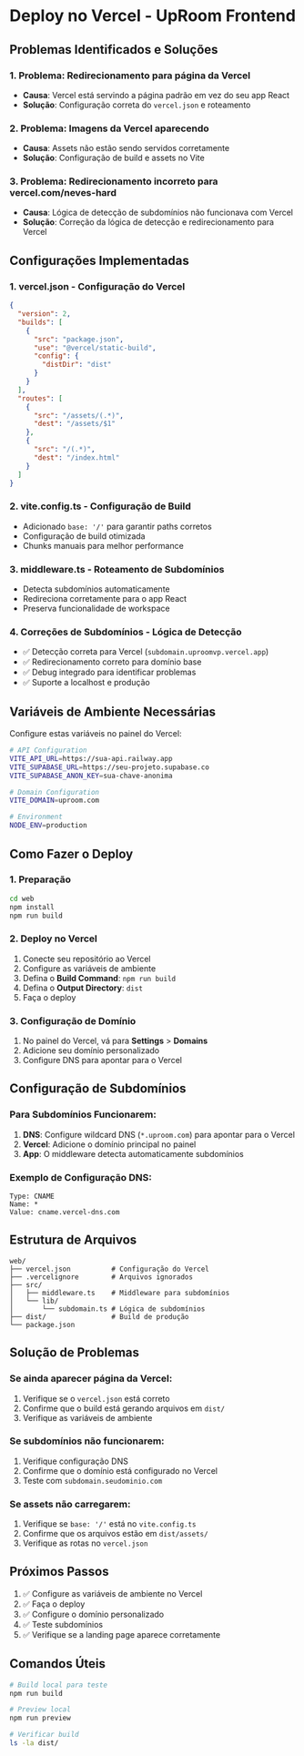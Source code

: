 # Deploy no Vercel - UpRoom Frontend

## Problemas Identificados e Soluções

### 1. **Problema: Redirecionamento para página da Vercel**
- **Causa**: Vercel está servindo a página padrão em vez do seu app React
- **Solução**: Configuração correta do `vercel.json` e roteamento

### 2. **Problema: Imagens da Vercel aparecendo**
- **Causa**: Assets não estão sendo servidos corretamente
- **Solução**: Configuração de build e assets no Vite

### 3. **Problema: Redirecionamento incorreto para vercel.com/neves-hard**
- **Causa**: Lógica de detecção de subdomínios não funcionava com Vercel
- **Solução**: Correção da lógica de detecção e redirecionamento para Vercel

## Configurações Implementadas

### 1. **vercel.json** - Configuração do Vercel
```json
{
  "version": 2,
  "builds": [
    {
      "src": "package.json",
      "use": "@vercel/static-build",
      "config": {
        "distDir": "dist"
      }
    }
  ],
  "routes": [
    {
      "src": "/assets/(.*)",
      "dest": "/assets/$1"
    },
    {
      "src": "/(.*)",
      "dest": "/index.html"
    }
  ]
}
```

### 2. **vite.config.ts** - Configuração de Build
- Adicionado `base: '/'` para garantir paths corretos
- Configuração de build otimizada
- Chunks manuais para melhor performance

### 3. **middleware.ts** - Roteamento de Subdomínios
- Detecta subdomínios automaticamente
- Redireciona corretamente para o app React
- Preserva funcionalidade de workspace

### 4. **Correções de Subdomínios** - Lógica de Detecção
- ✅ Detecção correta para Vercel (`subdomain.uproomvp.vercel.app`)
- ✅ Redirecionamento correto para domínio base
- ✅ Debug integrado para identificar problemas
- ✅ Suporte a localhost e produção

## Variáveis de Ambiente Necessárias

Configure estas variáveis no painel do Vercel:

```bash
# API Configuration
VITE_API_URL=https://sua-api.railway.app
VITE_SUPABASE_URL=https://seu-projeto.supabase.co
VITE_SUPABASE_ANON_KEY=sua-chave-anonima

# Domain Configuration  
VITE_DOMAIN=uproom.com

# Environment
NODE_ENV=production
```

## Como Fazer o Deploy

### 1. **Preparação**
```bash
cd web
npm install
npm run build
```

### 2. **Deploy no Vercel**
1. Conecte seu repositório ao Vercel
2. Configure as variáveis de ambiente
3. Defina o **Build Command**: `npm run build`
4. Defina o **Output Directory**: `dist`
5. Faça o deploy

### 3. **Configuração de Domínio**
1. No painel do Vercel, vá para **Settings** > **Domains**
2. Adicione seu domínio personalizado
3. Configure DNS para apontar para o Vercel

## Configuração de Subdomínios

### Para Subdomínios Funcionarem:
1. **DNS**: Configure wildcard DNS (`*.uproom.com`) para apontar para o Vercel
2. **Vercel**: Adicione o domínio principal no painel
3. **App**: O middleware detecta automaticamente subdomínios

### Exemplo de Configuração DNS:
```
Type: CNAME
Name: *
Value: cname.vercel-dns.com
```

## Estrutura de Arquivos

```
web/
├── vercel.json          # Configuração do Vercel
├── .vercelignore        # Arquivos ignorados
├── src/
│   ├── middleware.ts    # Middleware para subdomínios
│   └── lib/
│       └── subdomain.ts # Lógica de subdomínios
├── dist/                # Build de produção
└── package.json
```

## Solução de Problemas

### Se ainda aparecer página da Vercel:
1. Verifique se o `vercel.json` está correto
2. Confirme que o build está gerando arquivos em `dist/`
3. Verifique as variáveis de ambiente

### Se subdomínios não funcionarem:
1. Verifique configuração DNS
2. Confirme que o domínio está configurado no Vercel
3. Teste com `subdomain.seudominio.com`

### Se assets não carregarem:
1. Verifique se `base: '/'` está no `vite.config.ts`
2. Confirme que os arquivos estão em `dist/assets/`
3. Verifique as rotas no `vercel.json`

## Próximos Passos

1. ✅ Configure as variáveis de ambiente no Vercel
2. ✅ Faça o deploy
3. ✅ Configure o domínio personalizado
4. ✅ Teste subdomínios
5. ✅ Verifique se a landing page aparece corretamente

## Comandos Úteis

```bash
# Build local para teste
npm run build

# Preview local
npm run preview

# Verificar build
ls -la dist/
```
